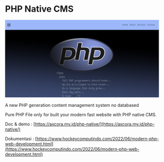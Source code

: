 # PHP Native CMS

![phpnativecms](phpnativecmsthemes.png)

A new PHP generation content management system no databased

Pure PHP File only for built your modern fast website with PHP native CMS.

Doc & demo : [https://axcora.my.id/php-native/](https://axcora.my.id/php-native/)

Dokumentasi : [https://www.hockeycomputindo.com/2022/06/modern-php-web-development.html](https://www.hockeycomputindo.com/2022/06/modern-php-web-development.html)
